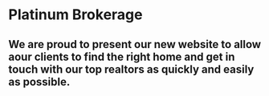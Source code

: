 # Platinum Brokerage
## We are proud to present our new website to allow aour clients to find the right home and get in touch with our top realtors as quickly and easily as possible.
